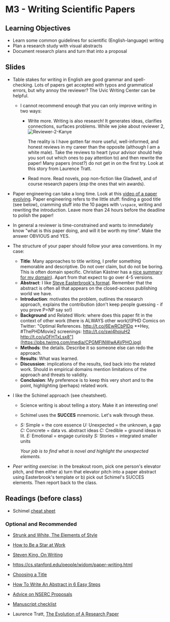 

# M3 - Writing Scientific Papers

## Learning Objectives

* Learn some common guidelines for scientific (English-language) writing
* Plan a research study with visual abstracts
* Document research plans and turn that into a proposal

## Slides

* Table stakes for writing in English are good grammar and spell-checking. Lots of papers get accepted with typos and grammatical errors, but why annoy the reviewer? The Uvic Writing Center can be helpful. 

  * I cannot recommend enough that you can only improve writing in two ways:

    * Write more. Writing is also research! It generates ideas, clarifies connections, surfaces problems. While we joke about reviewer 2, ![Reviewer-2-Kanye](https://i2.wp.com/www.drmalviniredden.com/wp-content/uploads/2017/01/Reviewer-2-Kanye.jpg)

      The reality is I have gotten far more useful, well-informed, and honest reviews in my career than the opposite (although I am a white male). Take the reviews to heart (your advisor should help you sort out which ones to pay attention to) and then rewrite the paper! Many papers (most?) do not get in on the first try. Look at this story from Laurence Tratt.

    * Read more. Read novels, pop non-fiction like Gladwell, and of course research papers (esp the ones that win awards). 

* Paper engineering can take a long time. Look at this [video of a paper evolving](https://twitter.com/martin_chap_man/status/1339940610699096064). Paper engineering refers to the little stuff: finding a good title (see below), cramming stuff into the 10 pages with `\vspace`, writing and rewriting the introduction. Leave more than 24 hours before the deadline to polish the paper! 

* In general a reviewer is time-constrained and wants to immediately know "what is this paper doing, and will it be worth my time". Make the answer OBVIOUS and YES. 

* The structure of your paper should follow your area conventions. In my case:

  * **Title**: Many approaches to title writing, I prefer something memorable and descriptive. Do not over claim, but do not be boring. This is often domain specific. Christian Kästner has a [nice summary for my domain](https://www.cs.cmu.edu/~ckaestne/ontitles/)). Apart from that expect to go over 4-5 versions. 
  * **Abstract**: I like [Steve Easterbrook's format](https://www.easterbrook.ca/steve/2010/01/how-to-write-a-scientific-abstract-in-six-easy-steps/). Remember that the abstract is often all that appears on the closed-access publishing world we have.
  * **Introduction**: motivates the problem, outlines the research approach, explains the contribution (don't keep people guessing - if you prove P=NP say so!)
  * **Background** and Related Work: where does this paper fit in the context of other work (there is ALWAYS other work)![PHD Comics on Twitter: "Optimal References. http://t.co/6EwRCbPlDp **Hey,  #ThePHDMovie2 screenings: http://t.co/swi4hojuH2 http://t.co/uOFHTxLsx8"](https://pbs.twimg.com/media/CPGMFlNWwAAVPHO.jpg)
  * **Methods**: the details. Describe it so someone else can redo the approach.
  * **Results**: What was learned.
  * **Discussion**: implications of the results, tied back into the related work. Should in empirical domains mention limitations of the approach and threats to validity. 
  * **Conclusion**: My preference is to keep this very short and to the point, highlighting (perhaps) related work.

* I like the Schimel approach (see cheatsheet). 

  * Science writing is about telling a story. Make it an interesting one! 

  * Schimel uses the **SUCCES** mnemonic. Let's walk through these.

  * *S:* Simple = the core essence
     *U:* Unexpected = the unknown, a gap *C:* Concrete = data vs. abstract ideas *C:* Credible = ground ideas in lit.
     *E:* Emotional = engage curiosity
     *S:* Stories = integrated smaller units

    *Your job is to find what is novel and highlight the unexpected elements.*

- *Peer writing exercise*: in the breakout room, pick one person's elevator pitch, and then either a) turn that elevator pitch into a paper abstract using Easterbrook's template or b) pick out Schimel's SUCCES elements. Then report back to the class.

## Readings (before class)

* Schimel [cheat sheet](schimel-in-a-sheet.pdf)

### Optional and Recommended 

* [Strunk and White, The Elements of Style](https://voyager.library.uvic.ca/vwebv/holdingsInfo?bibId=631797)
* [How to Be a Star at Work](https://www.amazon.ca/How-Star-Work-Breakthrough-Strategies/dp/0812931696)
* [Steven King, On Writing](https://www.amazon.ca/Writing-Memoir-Craft-Stephen-King/dp/1439193630/)
* https://cs.stanford.edu/people/widom/paper-writing.html
* [Choosing a Title](https://www.cs.cmu.edu/~ckaestne/ontitles/)
* [How To Write An Abstract in 6 Easy Steps](https://www.easterbrook.ca/steve/2010/01/how-to-write-a-scientific-abstract-in-six-easy-steps/)

* [Advice on NSERC Proposals](https://mobile.twitter.com/ebrahim_bagheri/status/1230187968628961280)
* [Manuscript checklist](https://pbs.twimg.com/media/EeLCpqFXsAA0W85?format=png&name=medium)
* Laurence Tratt, [The Evolution of A Research Paper](https://tratt.net/laurie/blog/entries/the_evolution_of_a_research_paper.html)
